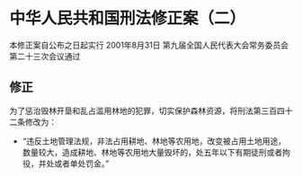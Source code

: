 # 中华人民共和国刑法修正案（二）
本修正案自公布之日起实行
2001年8月31日 第九届全国人民代表大会常务委员会第二十三次会议通过
<!-- INFO END -->

## 修正

为了惩治毁林开垦和乱占滥用林地的犯罪，切实保护森林资源，将刑法第三百四十二条修改为：
 - “违反土地管理法规，非法占用耕地、林地等农用地，改变被占用土地用途，数量较大，造成耕地、林地等农用地大量毁坏的，处五年以下有期徒刑或者拘役，并处或者单处罚金。”